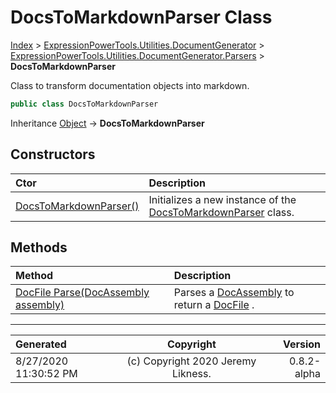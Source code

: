 ﻿# DocsToMarkdownParser Class

[Index](../index.md) > [ExpressionPowerTools.Utilities.DocumentGenerator](ExpressionPowerTools.Utilities.DocumentGenerator.a.md) > [ExpressionPowerTools.Utilities.DocumentGenerator.Parsers](ExpressionPowerTools.Utilities.DocumentGenerator.Parsers.n.md) > **DocsToMarkdownParser**

Class to transform documentation objects into markdown.

```csharp
public class DocsToMarkdownParser
```

Inheritance [Object](https://docs.microsoft.com/dotnet/api/system.object) → **DocsToMarkdownParser**

## Constructors

| Ctor | Description |
| :-- | :-- |
| [DocsToMarkdownParser()](ExpressionPowerTools.Utilities.DocumentGenerator.Parsers.DocsToMarkdownParser.ctor.md#docstomarkdownparser) | Initializes a new instance of the [DocsToMarkdownParser](ExpressionPowerTools.Utilities.DocumentGenerator.Parsers.DocsToMarkdownParser.cs.md) class. |
## Methods

| Method | Description |
| :-- | :-- |
| [DocFile Parse(DocAssembly assembly)](ExpressionPowerTools.Utilities.DocumentGenerator.Parsers.DocsToMarkdownParser.Parse.m.md) | Parses a [DocAssembly](ExpressionPowerTools.Utilities.DocumentGenerator.Hierarchy.DocAssembly.cs.md) to return a [DocFile](ExpressionPowerTools.Utilities.DocumentGenerator.Markdown.DocFile.cs.md) . |

---

| Generated | Copyright | Version |
| :-- | :-: | --: |
| 8/27/2020 11:30:52 PM | (c) Copyright 2020 Jeremy Likness. | 0.8.2-alpha |
